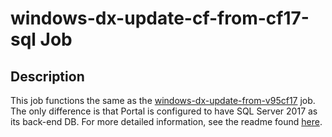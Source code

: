 # windows-dx-update-cf-from-cf17-sql Job

## Description

This job functions the same as the [windows-dx-update-from-v95cf17](../windows-dx-core-testsf/windows-dx-update-cf-from-V95CF17) job.  The only difference is that Portal is configured to have SQL Server 2017 as its back-end DB.  For more detailed information, see the readme found [here](windows-dx-update-from-V95CF17/README.md).

